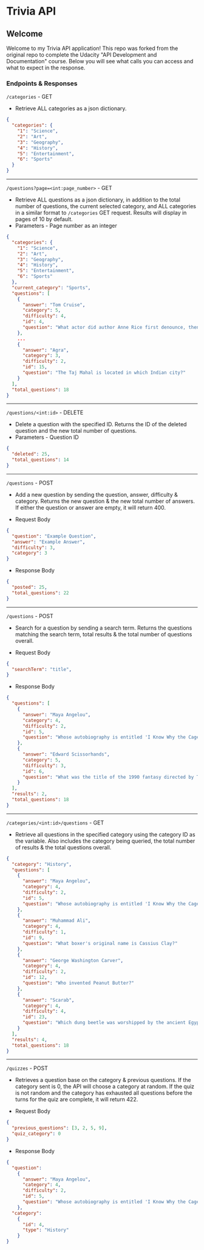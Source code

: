 # Trivia API

## Welcome

Welcome to my Trivia API application! This repo was forked from the original repo to complete the Udacity "API Development and Documentation" course. Below you will see what calls you can access and what to expect in the response.

### Endpoints & Responses

`/categories` - GET

- Retrieve ALL categories as a json dictionary.

```json
{
  "categories": {
    "1": "Science", 
    "2": "Art", 
    "3": "Geography", 
    "4": "History", 
    "5": "Entertainment", 
    "6": "Sports"
  }
}
```

---

`/questions?page=<int:page_number>` - GET

- Retrieve ALL questions as a json dictionary, in addition to the total number of questions, the current selected category, and ALL categories in a similar format to `/categories` GET request. Results will display in pages of 10 by default.
- Parameters - Page number as an integer

```json
{
  "categories": {
    "1": "Science", 
    "2": "Art", 
    "3": "Geography", 
    "4": "History", 
    "5": "Entertainment", 
    "6": "Sports"
  }, 
  "current_category": "Sports", 
  "questions": [
    {
      "answer": "Tom Cruise", 
      "category": 5, 
      "difficulty": 4, 
      "id": 4, 
      "question": "What actor did author Anne Rice first denounce, then praise in the role of her beloved Lestat?"
    }, 
    ...
    {
      "answer": "Agra", 
      "category": 3, 
      "difficulty": 2, 
      "id": 15, 
      "question": "The Taj Mahal is located in which Indian city?"
    }
  ], 
  "total_questions": 18
}
```

---

`/questions/<int:id>` - DELETE

- Delete a question with the specified ID. Returns the ID of the deleted question and the new total number of questions.
- Parameters - Question ID

```json
{
  "deleted": 25,
  "total_questions": 14
}
```

---

`/questions` - POST

- Add a new question by sending the question, answer, difficulty & category. Returns the new question & the new total number of answers. If either the question or answer are empty, it will return 400.

- Request Body
```json
{
  "question": "Example Question",
  "answer": "Example Answer",
  "difficulty": 3,
  "category": 3
}
```

- Response Body
```json
{
  "posted": 25,
  "total_questions": 22
}
```

---

`/questions` - POST

- Search for a question by sending a search term. Returns the questions matching the search term, total results & the total number of questions overall.

- Request Body
```json
{
  "searchTerm": "title",
}
```

- Response Body
```json
{
  "questions": [
    {
      "answer": "Maya Angelou",
      "category": 4,
      "difficulty": 2,
      "id": 5,
      "question": "Whose autobiography is entitled 'I Know Why the Caged Bird Sings'?"
    },
    {
      "answer": "Edward Scissorhands",
      "category": 5,
      "difficulty": 3,
      "id": 6,
      "question": "What was the title of the 1990 fantasy directed by Tim Burton about a young man with multi-bladed appendages?"
    }
  ],
  "results": 2,
  "total_questions": 18
}
```

---

`/categories/<int:id>/questions` - GET

- Retrieve all questions in the specified category using the category ID as the variable. Also includes the category being queried, the total number of results & the total questions overall.

```json
{
  "category": "History", 
  "questions": [
    {
      "answer": "Maya Angelou", 
      "category": 4, 
      "difficulty": 2, 
      "id": 5, 
      "question": "Whose autobiography is entitled 'I Know Why the Caged Bird Sings'?"
    }, 
    {
      "answer": "Muhammad Ali", 
      "category": 4, 
      "difficulty": 1, 
      "id": 9, 
      "question": "What boxer's original name is Cassius Clay?"
    }, 
    {
      "answer": "George Washington Carver", 
      "category": 4, 
      "difficulty": 2, 
      "id": 12, 
      "question": "Who invented Peanut Butter?"
    }, 
    {
      "answer": "Scarab", 
      "category": 4, 
      "difficulty": 4, 
      "id": 23, 
      "question": "Which dung beetle was worshipped by the ancient Egyptians?"
    }
  ], 
  "results": 4, 
  "total_questions": 18
}
```

---

`/quizzes` - POST

- Retrieves a question base on the category & previous questions. If the category sent is 0, the API will choose a category at random. If the quiz is not random and the category has exhausted all questions before the turns for the quiz are complete, it will return 422.

- Request Body
```json
{
  "previous_questions": [3, 2, 5, 9],
  "quiz_category": 0
}
```

- Response Body
```json
{
  "question":
    {
      "answer": "Maya Angelou", 
      "category": 4, 
      "difficulty": 2, 
      "id": 5, 
      "question": "Whose autobiography is entitled 'I Know Why the Caged Bird Sings'?"
    }, 
  "category":
    {
      "id": 4,
      "type": "History"
    }
}
```
